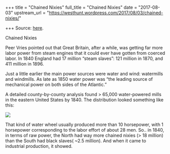 +++
title = "Chained Nixies"
full_title = "Chained Nixies"
date = "2017-08-03"
upstream_url = "https://westhunt.wordpress.com/2017/08/03/chained-nixies/"

+++
Source: [here](https://westhunt.wordpress.com/2017/08/03/chained-nixies/).

Chained Nixies

Peer Vries pointed out that Great Britain, after a while, was getting
far more labor power from steam engines that it could ever have gotten
from coerced labor. In 1840 England had 17 million “steam slaves”: 121
million in 1870, and 411 million in 1896.

Just a little earlier the main power sources were water and wind:
watermills and windmills. As late as 1850 water power was “the leading
source of mechanical power on both sides of the Atlantic.”

A detailed county-by-county analysis found \> 65,000 water-powered mills
in the eastern United States by 1840. The distribution looked something
like this:

[![](https://westhunt.files.wordpress.com/2017/08/nixie-map.jpg?w=640&h=566)](https://westhunt.files.wordpress.com/2017/08/nixie-map.jpg)

That kind of water wheel usually produced more than 10 horsepower, with
1 horsepower corresponding to the labor effort of about 28 men. So.. in
1840, in terms of raw power, the North had way more chained nixies (> 18
million) than the South had black slaves( \~2.5 million). And when it
came to industrial production, it showed.

